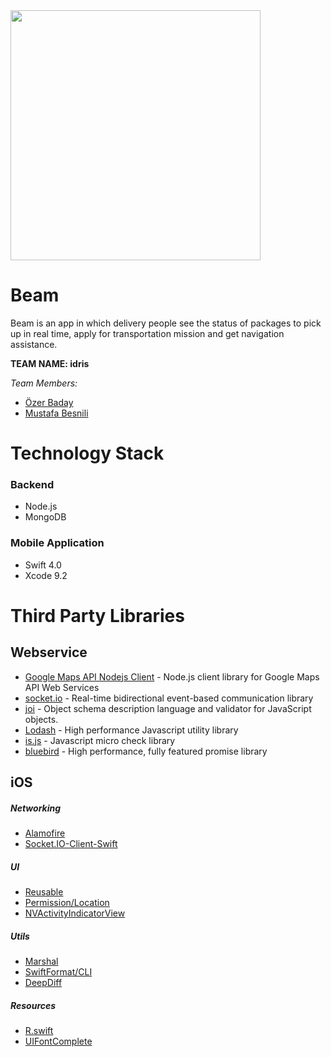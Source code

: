  
 <img src="https://images2.imgbox.com/9e/aa/WadGkqOr_o.png" width="400">
 
 # Beam

Beam is an app in which delivery people see the status of packages to pick up in real time, apply for transportation mission and get navigation assistance.

**TEAM NAME: idris**

_Team Members:_

- [Özer Baday](https://github.com/ozerbdy)
- [Mustafa Besnili](https://github.com/mbesnili)
# Technology Stack
### Backend
 - Node.js
 - MongoDB
### Mobile Application
 - Swift 4.0
 - Xcode 9.2

# Third Party Libraries

## Webservice
- [Google Maps API Nodejs Client](https://github.com/googlemaps/google-maps-services-js) - Node.js client library for Google Maps API Web Services
- [socket.io](https://github.com/socketio/socket.io) - Real-time bidirectional event-based communication library
- [joi](https://github.com/hapijs/joi) - Object schema description language and validator for JavaScript objects.
- [Lodash](https://github.com/lodash/lodash) - High performance Javascript utility library
- [is.js](https://github.com/arasatasaygin/is.js) - Javascript micro check library
- [bluebird](https://github.com/petkaantonov/bluebird) - High performance, fully featured promise library 

## iOS
##### *Networking*
- [Alamofire](https://github.com/Alamofire/Alamofire)
- [Socket.IO-Client-Swift](https://github.com/socketio/socket.io-client-swift)
##### *UI*
- [Reusable](https://github.com/AliSoftware/Reusable)
- [Permission/Location](https://github.com/delba/Permission)
- [NVActivityIndicatorView](https://github.com/ninjaprox/NVActivityIndicatorView)
##### *Utils*
- [Marshal](https://github.com/utahiosmac/Marshal)
- [SwiftFormat/CLI](https://github.com/nicklockwood/SwiftFormat)
- [DeepDiff](https://github.com/onmyway133/DeepDiff)
##### *Resources*
- [R.swift](https://github.com/mac-cain13/R.swift)
- [UIFontComplete](https://github.com/Nirma/UIFontComplete)

 
